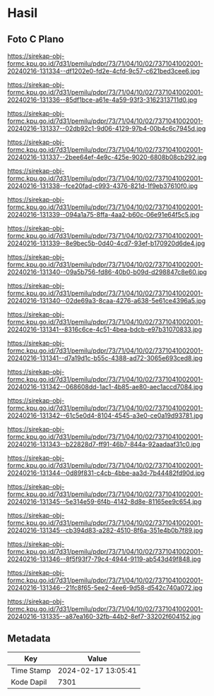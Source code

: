 # Hasil

## Foto C Plano

https://sirekap-obj-formc.kpu.go.id/7d31/pemilu/pdpr/73/71/04/10/02/7371041002001-20240216-131334--df1202e0-fd2e-4cfd-9c57-c621bed3cee6.jpg

https://sirekap-obj-formc.kpu.go.id/7d31/pemilu/pdpr/73/71/04/10/02/7371041002001-20240216-131336--85df1bce-a61e-4a59-93f3-3162313711d0.jpg

https://sirekap-obj-formc.kpu.go.id/7d31/pemilu/pdpr/73/71/04/10/02/7371041002001-20240216-131337--02db92c1-9d06-4129-97b4-00b4c6c7945d.jpg

https://sirekap-obj-formc.kpu.go.id/7d31/pemilu/pdpr/73/71/04/10/02/7371041002001-20240216-131337--2bee64ef-4e9c-425e-9020-6808b08cb292.jpg

https://sirekap-obj-formc.kpu.go.id/7d31/pemilu/pdpr/73/71/04/10/02/7371041002001-20240216-131338--fce20fad-c993-4376-821d-1f9eb37610f0.jpg

https://sirekap-obj-formc.kpu.go.id/7d31/pemilu/pdpr/73/71/04/10/02/7371041002001-20240216-131339--094a1a75-8ffa-4aa2-b60c-06e91e64f5c5.jpg

https://sirekap-obj-formc.kpu.go.id/7d31/pemilu/pdpr/73/71/04/10/02/7371041002001-20240216-131339--8e9bec5b-0d40-4cd7-93ef-b170920d6de4.jpg

https://sirekap-obj-formc.kpu.go.id/7d31/pemilu/pdpr/73/71/04/10/02/7371041002001-20240216-131340--09a5b756-fd86-40b0-b09d-d298847c8e60.jpg

https://sirekap-obj-formc.kpu.go.id/7d31/pemilu/pdpr/73/71/04/10/02/7371041002001-20240216-131340--02de69a3-8caa-4276-a638-5e61ce4396a5.jpg

https://sirekap-obj-formc.kpu.go.id/7d31/pemilu/pdpr/73/71/04/10/02/7371041002001-20240216-131341--8316c6ce-4c51-4bea-bdcb-e97b31070833.jpg

https://sirekap-obj-formc.kpu.go.id/7d31/pemilu/pdpr/73/71/04/10/02/7371041002001-20240216-131341--d7a19d1c-b55c-4388-ad72-3065e693ced8.jpg

https://sirekap-obj-formc.kpu.go.id/7d31/pemilu/pdpr/73/71/04/10/02/7371041002001-20240216-131342--068608dd-1ac1-4b85-ae80-aec1accd7084.jpg

https://sirekap-obj-formc.kpu.go.id/7d31/pemilu/pdpr/73/71/04/10/02/7371041002001-20240216-131342--61c5e0d4-8104-4545-a3e0-ce0a19d93781.jpg

https://sirekap-obj-formc.kpu.go.id/7d31/pemilu/pdpr/73/71/04/10/02/7371041002001-20240216-131343--b22828d7-ff91-46b7-844a-92aadaaf31c0.jpg

https://sirekap-obj-formc.kpu.go.id/7d31/pemilu/pdpr/73/71/04/10/02/7371041002001-20240216-131344--0d89f831-c4cb-4bbe-aa3d-7b44482fd90d.jpg

https://sirekap-obj-formc.kpu.go.id/7d31/pemilu/pdpr/73/71/04/10/02/7371041002001-20240216-131345--5e314e59-6f4b-4142-8d8e-81165ee9c654.jpg

https://sirekap-obj-formc.kpu.go.id/7d31/pemilu/pdpr/73/71/04/10/02/7371041002001-20240216-131345--cb394d83-a282-4510-8f6a-351e4b0b7f89.jpg

https://sirekap-obj-formc.kpu.go.id/7d31/pemilu/pdpr/73/71/04/10/02/7371041002001-20240216-131346--8f5f93f7-79c4-4944-9119-ab543d49f848.jpg

https://sirekap-obj-formc.kpu.go.id/7d31/pemilu/pdpr/73/71/04/10/02/7371041002001-20240216-131346--21fc8f65-5ee2-4ee6-9d58-d542c740a072.jpg

https://sirekap-obj-formc.kpu.go.id/7d31/pemilu/pdpr/73/71/04/10/02/7371041002001-20240216-131335--a87ea160-32fb-44b2-8ef7-33202f604152.jpg


## Metadata

| Key        | Value               |
| ---------- | ------------------- |
| Time Stamp | 2024-02-17 13:05:41 |
| Kode Dapil | 7301                |




